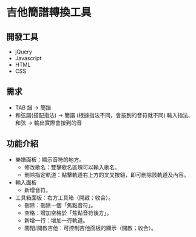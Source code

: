 # 吉他簡譜轉換工具

## 開發工具
* jQuery
* Javascript
* HTML
* CSS

## 需求
* TAB 譜 → 簡譜
* 和弦譜(搭配指法) → 簡譜 (根據指法不同，會按到的音符就不同)
輸入指法、和弦 → 輸出實際會按到的音

## 功能介紹
* 樂譜面板：顯示音符的地方。
    * 修改歌名：雙擊歌名區塊可以輸入歌名。
    * 刪除指定軌道：點擊軌道右上方的叉叉按鈕，即可刪除該軌道及內容。
* 輸入面板
    * 新增音符。
* 工具箱面板：右方工具箱（開啟；收合）。
    * 刪除：刪除一個「焦點音符」。
    * 空格：增加空格於「焦點音符後方」。
    * 新增一行：增加一行軌道。
    * 關閉/開啟吉他：可控制吉他面板的顯示（開啟；收合）。